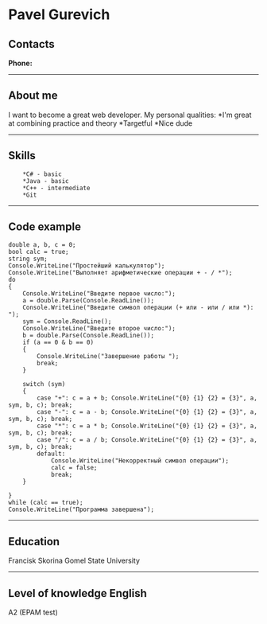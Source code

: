 # Pavel Gurevich

## Contacts

**Phone:** 
****

## About me

I want to become a great web developer.
My personal qualities:
*I'm great at combining practice and theory
*Targetful
*Nice dude
****

## Skills
        *C# - basic
        *Java - basic
        *C++ - intermediate
        *Git
****

## Code example

````
double a, b, c = 0;
bool calc = true;
string sym;
Console.WriteLine("Простейший калькулятор");
Console.WriteLine("Выполняет арифметические операции + - / *");
do
{
    Console.WriteLine("Введите первое число:");
    a = double.Parse(Console.ReadLine());
    Console.WriteLine("Введите символ операции (+ или - или / или *): ");
    sym = Console.ReadLine();
    Console.WriteLine("Введите второе число:");
    b = double.Parse(Console.ReadLine());
    if (a == 0 & b == 0)
    {
        Console.WriteLine("Завершение работы ");
        break;
    }

    switch (sym)
    {
        case "+": c = a + b; Console.WriteLine("{0} {1} {2} = {3}", a, sym, b, c); break;
        case "-": c = a - b; Console.WriteLine("{0} {1} {2} = {3}", a, sym, b, c); break;
        case "*": c = a * b; Console.WriteLine("{0} {1} {2} = {3}", a, sym, b, c); break;
        case "/": c = a / b; Console.WriteLine("{0} {1} {2} = {3}", a, sym, b, c); break;
        default:
            Console.WriteLine("Некорректный символ операции");
            calc = false;
            break;
    }

}
while (calc == true);
Console.WriteLine("Программа завершена");
````
****

## Education
Francisk Skorina Gomel State University
****

## Level of knowledge English
A2 (EPAM test)
